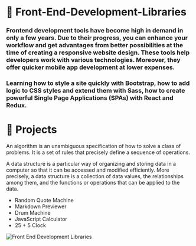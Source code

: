 # 📖 Front-End-Development-Libraries
### Frontend development tools have become high in demand in only a few years. Due to their progress, you can enhance your workflow and get advantages from better possibilities at the time of creating a responsive website design. These tools help developers work with various technologies. Moreover, they offer quicker mobile app development at lower expenses.
### Learning how to style a site quickly with Bootstrap, how to add logic to CSS styles and extend them with Sass, how to create powerful Single Page Applications (SPAs) with React and Redux.
# 👣 Projects

An algorithm is an unambiguous specification of how to solve a class of problems. It is a set of rules that precisely define a sequence of operations.

A data structure is a particular way of organizing and storing data in a computer so that it can be accessed and modified efficiently. More precisely, a data structure is a collection of data values, the relationships among them, and the functions or operations that can be applied to the data.
* Random Quote Machine
* Markdown Previewer
* Drum Machine
* JavaScript Calculator
* 25 + 5 Clock

![Front End Development Libraries](https://github.com/IC-XC/Front-End-Development-Libraries-freeCodeCamp/assets/86513555/39ffd324-da0f-4774-8812-d7756e4920a1)
